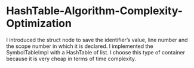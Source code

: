 # HashTable-Algorithm-Complexity-Optimization

I introduced the struct node to save the identifier’s value, line number and the scope number in which it is declared.
I implemented the SymbolTableImpl with a HashTable of list<Node>.
I choose this type of container because it is very cheap in terms of time complexity.
